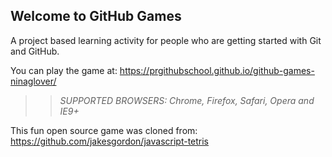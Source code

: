## Welcome to GitHub Games

A project based learning activity for people who are getting started with Git and GitHub.

You can play the game at:  https://prgithubschool.github.io/github-games-ninaglover/

>> _*SUPPORTED BROWSERS*: Chrome, Firefox, Safari, Opera and IE9+_

This fun open source game was cloned from: https://github.com/jakesgordon/javascript-tetris
